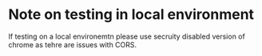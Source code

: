 # Note on testing in local environment

If testing on a local environemtn please use secruity disabled version of chrome as tehre are issues with CORS.